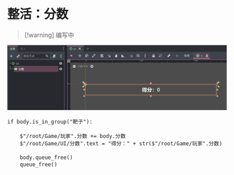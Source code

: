 # 整活：分数

> [!warning] 编写中

![分数UI](./images/score_ui.png)

```gdscript
if body.is_in_group("靶子"):

    $"/root/Game/玩家".分数 += body.分数
    $"/root/Game/UI/分数".text = "得分：" + str($"/root/Game/玩家".分数)

    body.queue_free()
    queue_free()
```
